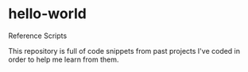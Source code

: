 # hello-world
Reference Scripts

This repository is full of code snippets from past projects I've coded in order to help me learn from them.
